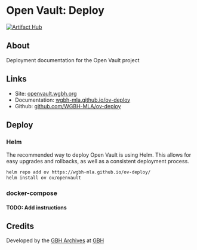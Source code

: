# Open Vault: Deploy
[![Artifact Hub](https://img.shields.io/endpoint?url=https://artifacthub.io/badge/repository/openvault)](https://artifacthub.io/packages/search?repo=openvault)

## About

Deployment documentation for the Open Vault project

## Links

- Site: [openvault.wgbh.org](https://openvault.wgbh.org)
- Documentation: [wgbh-mla.github.io/ov-deploy](https://wgbh-mla.github.io/ov-deploy/)
- Github: [github.com/WGBH-MLA/ov-deploy](https://github.com/WGBH-MLA/ov-deploy)

## Deploy

### Helm
The recommended way to deploy Open Vault is using Helm. This allows for easy upgrades and rollbacks, as well as a consistent deployment process.

```sh
helm repo add ov https://wgbh-mla.github.io/ov-deploy/
helm install ov ov/openvault
```

### docker-compose

#### TODO: Add instructions

## Credits

Developed by the [GBH Archives](https://wgbh.org/foundation/archives) at [GBH](https://wgbh.org)

